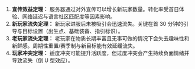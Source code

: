 1. **宣传效益定理：** 服务器通过对外宣传可以增长新玩家数量。转化率受首日体验、网络延迟与语言社区匹配度等因素影响。
2. **新玩家流失定理：** 新玩家进服后未被吸引会迅速流失。关键在首 30 分钟的引导与目标设置（出生点、基础装备、指引标识）。
3. **老玩家流失定理：** 老玩家在物质长期丰富且无事可做的情况下会失去趣味性和新鲜感。周期性重置/赛季制与新目标能有效延缓流失。
4. **玩家冲突定理：** 适度冲突可能提升活跃度，但过度冲突会产生持续负面情绪并导致流失（倒 U 型效应）。